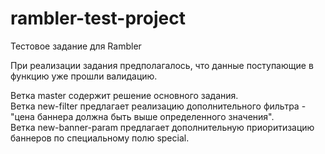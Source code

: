 # rambler-test-project
Тестовое задание для Rambler

При реализации задания предполагалось, что данные поступающие в функцию уже прошли валидацию.

Ветка master содержит решение основного задания.<br>
Ветка new-filter предлагает реализацию дополнительного фильтра - "цена баннера должна быть выше определенного значения".<br>
Ветка new-banner-param предлагает дополнительную приоритизацию баннеров по специальному полю special.
